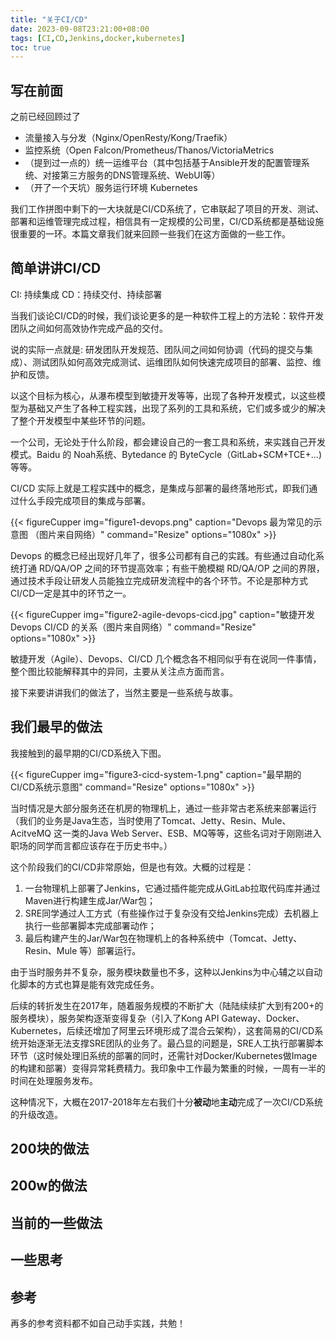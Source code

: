 ```yaml
---
title: "关于CI/CD"
date: 2023-09-08T23:21:00+08:00
tags: [CI,CD,Jenkins,docker,kubernetes]
toc: true
---
```


## 写在前面

之前已经回顾过了
* 流量接入与分发（Nginx/OpenResty/Kong/Traefik）
* 监控系统（Open Falcon/Prometheus/Thanos/VictoriaMetrics
* （提到过一点的）统一运维平台（其中包括基于Ansible开发的配置管理系统、对接第三方服务的DNS管理系统、WebUI等）
* （开了一个天坑）服务运行环境 Kubernetes

我们工作拼图中剩下的一大块就是CI/CD系统了，它串联起了项目的开发、测试、部署和运维管理完成过程，相信具有一定规模的公司里，CI/CD系统都是基础设施很重要的一环。本篇文章我们就来回顾一些我们在这方面做的一些工作。

## 简单讲讲CI/CD

CI: 持续集成
CD：持续交付、持续部署

当我们谈论CI/CD的时候，我们谈论更多的是一种软件工程上的方法轮：软件开发团队之间如何高效协作完成产品的交付。

说的实际一点就是: 研发团队开发规范、团队间之间如何协调（代码的提交与集成）、测试团队如何高效完成测试、运维团队如何快速完成项目的部署、监控、维护和反馈。

以这个目标为核心，从瀑布模型到敏捷开发等等，出现了各种开发模式，以这些模型为基础又产生了各种工程实践，出现了系列的工具和系统，它们或多或少的解决了整个开发模型中某些环节的问题。

一个公司，无论处于什么阶段，都会建设自己的一套工具和系统，来实践自己开发模式。Baidu 的 Noah系统、Bytedance 的 ByteCycle（GitLab+SCM+TCE+...) 等等。

CI/CD 实际上就是工程实践中的概念，是集成与部署的最终落地形式，即我们通过什么手段完成项目的集成与部署。


{{< figureCupper
img="figure1-devops.png"
caption="Devops 最为常见的示意图 （图片来自网络）"
command="Resize"
options="1080x" >}}

Devops 的概念已经出现好几年了，很多公司都有自己的实践。有些通过自动化系统打通 RD/QA/OP 之间的环节提高效率；有些干脆模糊 RD/QA/OP 之间的界限，通过技术手段让研发人员能独立完成研发流程中的各个环节。不论是那种方式CI/CD一定是其中的环节之一。

{{< figureCupper
img="figure2-agile-devops-cicd.jpg"
caption="敏捷开发 Devops CI/CD 的关系（图片来自网络）"
command="Resize"
options="1080x" >}}

敏捷开发（Agile）、Devops、CI/CD 几个概念各不相同似乎有在说同一件事情，整个图比较能解释其中的异同，主要从关注点方面而言。

接下来要讲讲我们的做法了，当然主要是一些系统与故事。

## 我们最早的做法

我接触到的最早期的CI/CD系统入下图。

{{< figureCupper
img="figure3-cicd-system-1.png"
caption="最早期的CI/CD系统示意图"
command="Resize"
options="1080x" >}}

当时情况是大部分服务还在机房的物理机上，通过一些非常古老系统来部署运行（我们的业务是Java生态，当时使用了Tomcat、Jetty、Resin、Mule、AcitveMQ 这一类的Java Web Server、ESB、MQ等等，这些名词对于刚刚进入职场的同学而言都应该存在于历史书中。）

这个阶段我们的CI/CD非常原始，但是也有效。大概的过程是：

1. 一台物理机上部署了Jenkins，它通过插件能完成从GitLab拉取代码库并通过Maven进行构建生成Jar/War包；
2. SRE同学通过人工方式（有些操作过于复杂没有交给Jenkins完成）去机器上执行一些部署脚本完成部署动作；
3. 最后构建产生的Jar/War包在物理机上的各种系统中（Tomcat、Jetty、Resin、Mule 等）部署运行。

由于当时服务并不复杂，服务模块数量也不多，这种以Jenkins为中心辅之以自动化脚本的方式也算是能有效完成任务。

后续的转折发生在2017年，随着服务规模的不断扩大（陆陆续续扩大到有200+的服务模块），服务架构逐渐变得复杂（引入了Kong API Gateway、Docker、Kubernetes，后续还增加了阿里云环境形成了混合云架构），这套简易的CI/CD系统开始逐渐无法支撑SRE团队的业务了。最凸显的问题是，SRE人工执行部署脚本环节（这时候处理旧系统的部署的同时，还需针对Docker/Kubernetes做Image的构建和部署）变得异常耗费精力。我印象中工作最为繁重的时候，一周有一半的时间在处理服务发布。

这种情况下，大概在2017-2018年左右我们十分**被动**地**主动**完成了一次CI/CD系统的升级改造。

## 200块的做法

## 200w的做法

## 当前的一些做法

## 一些思考

## 参考

再多的参考资料都不如自己动手实践，共勉！


